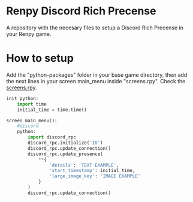 # Renpy Discord Rich Precense

A repository with the necesary files to setup a Discord Rich Precense in your Renpy game.

# How to setup

Add the "python-packages" folder in your base game directory, then add the next lines in your screen main_menu inside "screens.rpy". Check the [screens.rpy](screens.rpy).

```python
init python:
    import time
    initial_time = time.time()

screen main_menu():
    #discord
    python:
        import discord_rpc
        discord_rpc.initialize('ID')
        discord_rpc.update_connection()
        discord_rpc.update_presence(
            **{
                'details': 'TEXT EXAMPLE',
                'start_timestamp': initial_time,
                'large_image_key': 'IMAGE EXAMPLE'
            }
        )
        discord_rpc.update_connection()
```